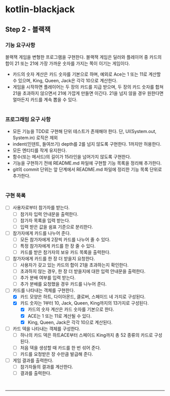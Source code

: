 # kotlin-blackjack

## Step 2 - 블랙잭

### 기능 요구사항

블랙잭 게임을 변형한 프로그램을 구현한다. 블랙잭 게임은 딜러와 플레이어 중 카드의 합이 21 또는 21에 가장 가까운 숫자를 가지는 쪽이 이기는 게임이다.

- 카드의 숫자 계산은 카드 숫자를 기본으로 하며, 예외로 Ace는 1 또는 11로 계산할 수 있으며, King, Queen, Jack은 각각 10으로 계산한다.
- 게임을 시작하면 플레이어는 두 장의 카드를 지급 받으며, 두 장의 카드 숫자를 합쳐 21을 초과하지 않으면서 21에 가깝게 만들면 이긴다. 21을 넘지 않을 경우 원한다면 얼마든지 카드를 계속 뽑을 수 있다.
  <br />
  <br />

### 프로그래밍 요구 사항

- 모든 기능을 TDD로 구현해 단위 테스트가 존재해야 한다. 단, UI(System.out, System.in) 로직은 제외
- indent(인덴트, 들여쓰기) depth를 2를 넘지 않도록 구현한다. 1까지만 허용한다.
- 모든 엔티티를 작게 유지한다.
- 함수(또는 메서드)의 길이가 15라인을 넘어가지 않도록 구현한다.
- 기능을 구현하기 전에 README.md 파일에 구현할 기능 목록을 정리해 추가한다.
- git의 commit 단위는 앞 단계에서 README.md 파일에 정리한 기능 목록 단위로 추가한다.
  <br />
  <br />

### 구현 목록

- [ ] 사용자로부터 참가자를 받는다.
    - [ ] 참가자 입력 안내문을 출력한다.
    - [ ] 참가자 목록을 입력 받는다.
    - [ ] 입력 받은 값을 쉼표 기준으로 분리한다.
- [ ] 참가자에게 카드를 나누어 준다.
  - [ ] 모든 참가자에게 2장씩 카드를 나누어 줄 수 있다.
  - [ ] 특정 참가자에게 카드를 한 장 줄 수 있다.
  - [ ] 카드를 받은 참가자의 보유 카드 목록을 출력한다.
- [ ] 참가자에게 카드를 한 장 더 받을지 요청한다.
  - [ ] 사용자가 갖고 있는 카드의 합이 21을 초과하는지 확인한다.
  - [ ] 초과하지 않는 경우, 한 장 더 받을지에 대한 입력 안내문을 출력한다.
  - [ ] 추가 분배 여부를 입력 받는다.
  - [ ] 추가 분배를 요청했을 경우 카드를 나누어 준다.
- [ ] 카드를 나타내는 객체를 구현한다.
  - [x] 카드 모양은 하트, 다이아몬드, 클로버, 스페이드 네 가지로 구성된다.
  - [x] 카드 숫자는 1부터 10, Jack, Queen, King까지의 13가지로 구성된다.
    - [x] 카드의 숫자 계산은 카드 숫자를 기본으로 한다.
    - [x] ACE는 1 또는 11로 계산될 수 있다.
    - [x] King, Queen, Jack은 각각 10으로 계산된다.
- [ ] 카드 덱을 나타내는 객체를 구성한다.
  - [ ] 하나의 카드 덱은 하트ACE부터 스페이드 King까지 총 52 종류의 카드로 구성된다.
  - [ ] 처음 덱을 생성할 때 카드를 한 번 섞어 준다.
  - [ ] 카드를 요청받은 장 수만큼 발급해 준다.
- [ ] 게임 결과를 출력한다.
  - [ ] 참가자들의 결과를 계산한다.
  - [ ] 결과를 출력한다.

<br />

---